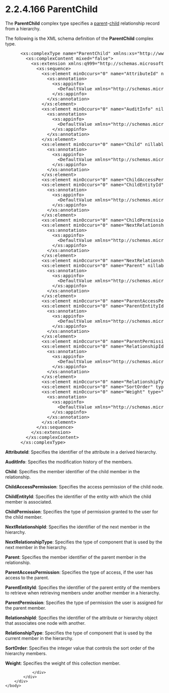 <html dir="LTR" xmlns:mshelp="http://msdn.microsoft.com/mshelp" xmlns:ddue="http://ddue.schemas.microsoft.com/authoring/2003/5" xmlns:xlink="http://www.w3.org/1999/xlink" xmlns:tool="http://www.microsoft.com/tooltip">
    <head>
        <meta http-equiv="Content-Type" content="text/html; CHARSET=utf-8"></meta>
        <meta name="save" content="history"></meta>
        <title>2.2.4.166 ParentChild</title>
        <xml>
            <mshelp:toctitle title="2.2.4.166 ParentChild"></mshelp:toctitle>
            <mshelp:rltitle title="[MS-SSMDSWS-15]: ParentChild"></mshelp:rltitle>
            <mshelp:keyword index="A" term="84c07f25-50ec-4b24-b2eb-9747f691c9d7"></mshelp:keyword>
            <mshelp:attr name="DCSext.ContentType" value="open specification"></mshelp:attr>
            <mshelp:attr name="AssetID" value="84c07f25-50ec-4b24-b2eb-9747f691c9d7"></mshelp:attr>
            <mshelp:attr name="TopicType" value="kbRef"></mshelp:attr>
            <mshelp:attr name="DCSext.Title" value="[MS-SSMDSWS-15]: ParentChild" />
        </xml>
    </head>
    <body>
        <div id="header">
            <h1 class="heading">2.2.4.166 ParentChild</h1>
        </div>
        <div id="mainSection">
            <div id="mainBody">
                <div id="allHistory" class="saveHistory"></div>
                <div id="sectionSection0" class="section" name="collapseableSection">
                    

<p>The <b>ParentChild</b> complex type specifies a <a href="ad350219-f30b-4bac-99e5-6477986f9a7a.md#gt_e3252e84-26c6-4a4f-9284-214943ac42fc">parent</a>-<a href="ad350219-f30b-4bac-99e5-6477986f9a7a.md#gt_bc38f35b-d253-4f8f-8dcc-095e3a211ae0">child</a> relationship record
from a hierarchy.</p>

<p>The following is the XML schema definition of the <b>ParentChild</b>
complex type.</p>

<dl>
<dd>
<div><pre> &lt;xs:complexType name=&quot;ParentChild&quot; xmlns:xs=&quot;http://www.w3.org/2001/XMLSchema&quot;&gt;
   &lt;xs:complexContent mixed=&quot;false&quot;&gt;
     &lt;xs:extension xmlns:q999=&quot;http://schemas.microsoft.com/sqlserver/masterdataservices/2009/09&quot; base=&quot;q999:DataContractBase&quot;&gt;
       &lt;xs:sequence&gt;
         &lt;xs:element minOccurs=&quot;0&quot; name=&quot;AttributeId&quot; nillable=&quot;true&quot; type=&quot;q999:Identifier&quot;&gt;
           &lt;xs:annotation&gt;
             &lt;xs:appinfo&gt;
               &lt;DefaultValue xmlns=&quot;http://schemas.microsoft.com/2003/10/Serialization/&quot; EmitDefaultValue=&quot;false&quot; /&gt;
             &lt;/xs:appinfo&gt;
           &lt;/xs:annotation&gt;
         &lt;/xs:element&gt;
         &lt;xs:element minOccurs=&quot;0&quot; name=&quot;AuditInfo&quot; nillable=&quot;true&quot; type=&quot;q999:AuditInfo&quot;&gt;
           &lt;xs:annotation&gt;
             &lt;xs:appinfo&gt;
               &lt;DefaultValue xmlns=&quot;http://schemas.microsoft.com/2003/10/Serialization/&quot; EmitDefaultValue=&quot;false&quot; /&gt;
             &lt;/xs:appinfo&gt;
           &lt;/xs:annotation&gt;
         &lt;/xs:element&gt;
         &lt;xs:element minOccurs=&quot;0&quot; name=&quot;Child&quot; nillable=&quot;true&quot; type=&quot;q999:MemberIdentifier&quot;&gt;
           &lt;xs:annotation&gt;
             &lt;xs:appinfo&gt;
               &lt;DefaultValue xmlns=&quot;http://schemas.microsoft.com/2003/10/Serialization/&quot; EmitDefaultValue=&quot;false&quot; /&gt;
             &lt;/xs:appinfo&gt;
           &lt;/xs:annotation&gt;
         &lt;/xs:element&gt;
         &lt;xs:element minOccurs=&quot;0&quot; name=&quot;ChildAccessPermission&quot; nillable=&quot;true&quot; type=&quot;q999:AccessPermissionType&quot; /&gt;
         &lt;xs:element minOccurs=&quot;0&quot; name=&quot;ChildEntityId&quot; nillable=&quot;true&quot; type=&quot;q999:Identifier&quot;&gt;
           &lt;xs:annotation&gt;
             &lt;xs:appinfo&gt;
               &lt;DefaultValue xmlns=&quot;http://schemas.microsoft.com/2003/10/Serialization/&quot; EmitDefaultValue=&quot;false&quot; /&gt;
             &lt;/xs:appinfo&gt;
           &lt;/xs:annotation&gt;
         &lt;/xs:element&gt;
         &lt;xs:element minOccurs=&quot;0&quot; name=&quot;ChildPermission&quot; type=&quot;q999:PermissionType&quot; /&gt;
         &lt;xs:element minOccurs=&quot;0&quot; name=&quot;NextRelationshipId&quot; nillable=&quot;true&quot; type=&quot;q999:Identifier&quot;&gt;
           &lt;xs:annotation&gt;
             &lt;xs:appinfo&gt;
               &lt;DefaultValue xmlns=&quot;http://schemas.microsoft.com/2003/10/Serialization/&quot; EmitDefaultValue=&quot;false&quot; /&gt;
             &lt;/xs:appinfo&gt;
           &lt;/xs:annotation&gt;
         &lt;/xs:element&gt;
         &lt;xs:element minOccurs=&quot;0&quot; name=&quot;NextRelationshipType&quot; type=&quot;q999:HierarchyItemType&quot; /&gt;
         &lt;xs:element minOccurs=&quot;0&quot; name=&quot;Parent&quot; nillable=&quot;true&quot; type=&quot;q999:MemberIdentifier&quot;&gt;
           &lt;xs:annotation&gt;
             &lt;xs:appinfo&gt;
               &lt;DefaultValue xmlns=&quot;http://schemas.microsoft.com/2003/10/Serialization/&quot; EmitDefaultValue=&quot;false&quot; /&gt;
             &lt;/xs:appinfo&gt;
           &lt;/xs:annotation&gt;
         &lt;/xs:element&gt;
         &lt;xs:element minOccurs=&quot;0&quot; name=&quot;ParentAccessPermission&quot; nillable=&quot;true&quot; type=&quot;q999:AccessPermissionType&quot; /&gt;
         &lt;xs:element minOccurs=&quot;0&quot; name=&quot;ParentEntityId&quot; nillable=&quot;true&quot; type=&quot;q999:Identifier&quot;&gt;
           &lt;xs:annotation&gt;
             &lt;xs:appinfo&gt;
               &lt;DefaultValue xmlns=&quot;http://schemas.microsoft.com/2003/10/Serialization/&quot; EmitDefaultValue=&quot;false&quot; /&gt;
             &lt;/xs:appinfo&gt;
           &lt;/xs:annotation&gt;
         &lt;/xs:element&gt;
         &lt;xs:element minOccurs=&quot;0&quot; name=&quot;ParentPermission&quot; type=&quot;q999:PermissionType&quot; /&gt;
         &lt;xs:element minOccurs=&quot;0&quot; name=&quot;RelationshipId&quot; nillable=&quot;true&quot; type=&quot;q999:Identifier&quot;&gt;
           &lt;xs:annotation&gt;
             &lt;xs:appinfo&gt;
               &lt;DefaultValue xmlns=&quot;http://schemas.microsoft.com/2003/10/Serialization/&quot; EmitDefaultValue=&quot;false&quot; /&gt;
             &lt;/xs:appinfo&gt;
           &lt;/xs:annotation&gt;
         &lt;/xs:element&gt;
         &lt;xs:element minOccurs=&quot;0&quot; name=&quot;RelationshipType&quot; type=&quot;q999:HierarchyItemType&quot; /&gt;
         &lt;xs:element minOccurs=&quot;0&quot; name=&quot;SortOrder&quot; type=&quot;xs:int&quot; /&gt;
         &lt;xs:element minOccurs=&quot;0&quot; name=&quot;Weight&quot; type=&quot;xs:decimal&quot;&gt;
           &lt;xs:annotation&gt;
             &lt;xs:appinfo&gt;
               &lt;DefaultValue xmlns=&quot;http://schemas.microsoft.com/2003/10/Serialization/&quot; EmitDefaultValue=&quot;false&quot; /&gt;
             &lt;/xs:appinfo&gt;
           &lt;/xs:annotation&gt;
         &lt;/xs:element&gt;
       &lt;/xs:sequence&gt;
     &lt;/xs:extension&gt;
   &lt;/xs:complexContent&gt;
 &lt;/xs:complexType&gt;
</pre></div>
</dd></dl>

<p><b>AttributeId</b>: Specifies the identifier of the
attribute in a derived hierarchy.</p>

<p><b>AuditInfo</b>: Specifies the modification history
of the members.</p>

<p><b>Child</b>: Specifies the member identifier of the
child member in the relationship.</p>

<p><b>ChildAccessPermission</b>: Specifies the access
permission of the child node.</p>

<p><b>ChildEntityId</b>: Specifies the identifier of the
entity with which the child member is associated.</p>

<p><b>ChildPermission</b>: Specifies the type of
permission granted to the user for the child member.</p>

<p><b>NextRelationshipId</b>: Specifies the identifier
of the next member in the hierarchy.</p>

<p><b>NextRelationshipType</b>: Specifies the type of
component that is used by the next member in the hierarchy.</p>

<p><b>Parent</b>: Specifies the member identifier of the
parent member in the relationship.</p>

<p><b>ParentAccessPermission</b>: Specifies the type of
access, if the user has access to the parent.</p>

<p><b>ParentEntityId</b>: Specifies the identifier of
the parent entity of the members to retrieve when retrieving members under
another member in a hierarchy.</p>

<p><b>ParentPermission</b>: Specifies the type of
permission the user is assigned for the parent member.</p>

<p><b>RelationshipId</b>: Specifies the identifier of
the attribute or hierarchy object that associates one node with another.</p>

<p><b>RelationshipType</b>: Specifies the type of
component that is used by the current member in the hierarchy.</p>

<p><b>SortOrder</b>: Specifies the integer value that
controls the sort order of the hierarchy members.</p>

<p><b>Weight</b>: Specifies the weight of this
collection member.</p>


                </div>
            </div>
        </div>
    </body>
</html>